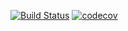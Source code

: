 [![Build Status](https://travis-ci.org/Jianru-Lin/fmtjs-loader.svg?branch=master)](https://travis-ci.org/Jianru-Lin/fmtjs-loader) [![codecov](https://codecov.io/gh/Jianru-Lin/fmtjs-loader/branch/master/graph/badge.svg)](https://codecov.io/gh/Jianru-Lin/fmtjs-loader)
